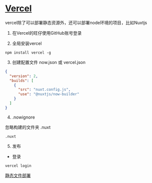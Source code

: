 # [Vercel](https://vercel.com)

vercel除了可以部署静态资源外，还可以部署node环境的项目，比如Nuxtjs

1. 在Vercel的旺仔使用GitHub账号登录

2. 全局安装vercel

```npm
npm install vercel -g
```

3. 创建配置文件 now.json 或 vercel.json

```json
{
  "version": 2,
  "builds": [
    {
      "src": "nuxt.config.js",
      "use": "@nuxtjs/now-builder"
    }
  ]
}
```

4. .nowignore

忽略构建的文件夹 .nuxt
```text
.nuxt
```

5. 发布

* 登录

```shell
vercel login
```

[静态文件部署](https://blog.zwying.com/archives/81.html)
